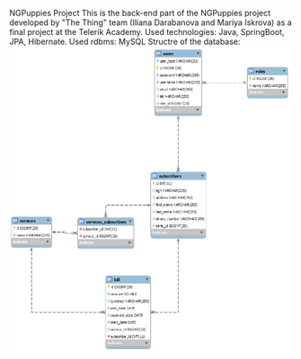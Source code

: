 NGPuppies Project
This is the back-end part of the NGPuppies project developed by "The Thing" team (Iliana Darabanova and Mariya Iskrova) as a final project at the Telerik Academy. 
Used technologies: Java, SpringBoot, JPA, Hibernate.
Used rdbms: MySQL
Structre of the database: 
![Screenshot](database.png)
